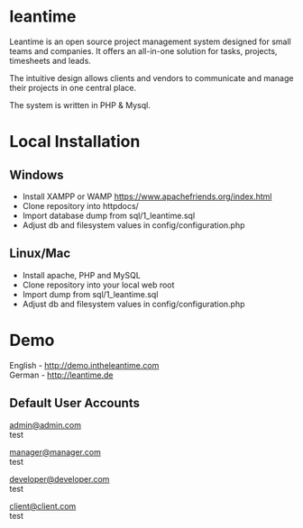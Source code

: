 # leantime

Leantime is an open source project management system designed for 
small teams and companies. It offers an all-in-one solution for tasks, 
projects, timesheets and leads.  

The intuitive design allows clients and vendors to communicate and manage 
their projects in one central place. 

The system is written in PHP & Mysql.

Local Installation
==================

Windows
-------
- Install XAMPP or WAMP https://www.apachefriends.org/index.html
- Clone repository into httpdocs/
- Import database dump from sql/1_leantime.sql
- Adjust db and filesystem values in config/configuration.php

Linux/Mac
---------
- Install apache, PHP and MySQL
- Clone repository into your local web root
- Import dump from sql/1_leantime.sql
- Adjust db and filesystem values in config/configuration.php

Demo
====
English - http://demo.intheleantime.com<br />
German - http://leantime.de

Default User Accounts
------------------

admin@admin.com<br />
test

manager@manager.com<br />
test

developer@developer.com<br />
test

client@client.com<br />
test

